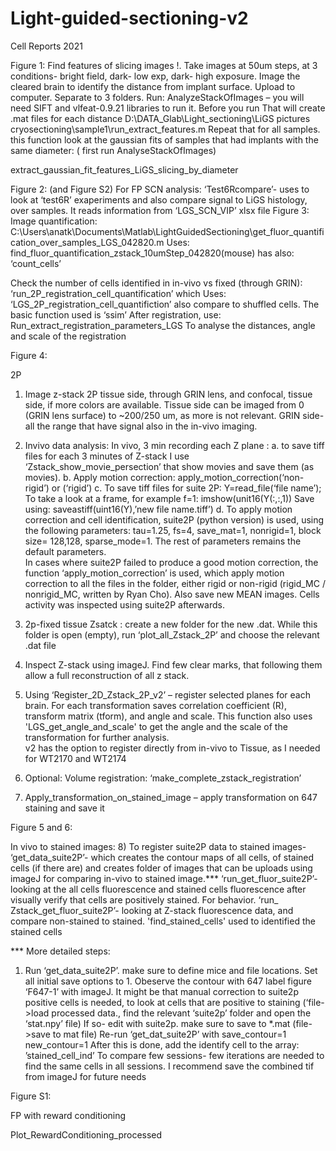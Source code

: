 # Light-guided-sectioning-v2
Cell Reports 2021

Figure 1: 
Find features of slicing images
!. Take images at 50um steps, at 3 conditions- bright field, dark- low exp, dark- high exposure. Image the cleared brain to identify the distance from implant surface. 
Upload to computer. Separate to 3 folders. 
Run: AnalyzeStackOfImages – you will need SIFT and vlfeat-0.9.21 libraries to run it. Before you run 
That will create .mat files for each distance
D:\DATA_Glab\Light_sectioning\LiGS pictures cryosectioning\sample1\run_extract_features.m
Repeat that for all samples. 
this function look at the gaussian fits of samples that had implants with the same diameter:  ( first run AnalyseStackOfImages)

extract_gaussian_fit_features_LiGS_slicing_by_diameter

Figure 2: 
(and Figure S2) 
For FP SCN analysis: 
‘Test6Rcompare’- uses to look at ‘test6R’ exaperiments and also compare signal to LiGS histology, over samples. It reads information from ‘LGS_SCN_VIP’ xlsx file
Figure 3: 
Image quantification: 
C:\Users\anatk\Documents\Matlab\LightGuidedSectioning\get_fluor_quantification_over_samples_LGS_042820.m
Uses: 
find_fluor_quantification_zstack_10umStep_042820(mouse)
has also:  ‘count_cells’

Check the number of cells identified in in-vivo vs fixed (through GRIN):
‘run_2P_registration_cell_quantification’ which Uses: ‘LGS_2P_registration_cell_quantifiction’
also compare to shuffled cells. The basic function used is ‘ssim’
After registration, use: 
Run_extract_registration_parameters_LGS
To analyse the distances, angle and scale of the registration 

Figure 4: 

2P

1)	Image z-stack 2P tissue side, through GRIN lens, and confocal, tissue side, if more colors are available. Tissue side can be imaged from 0 (GRIN lens surface) to ~200/250 um, as more is not relevant. GRIN side- all the range that have signal also in the in-vivo imaging. 
2)	Invivo data analysis: 
In vivo, 3 min recording each Z plane : 
a.	to save tiff files for each 3 minutes of Z-stack I use ‘Zstack_show_movie_persection’ that show movies and save them (as movies). 
b.	Apply motion correction: apply_motion_correction(‘non-rigid’) or (‘rigid’)
c.	To save tiff files for suite 2P:
Y=read_file(‘file name’);
To take a look at a frame, for example f=1: imshow(unit16(Y(:,:,1))
Save using: saveastiff(uint16(Y),’new file name.tiff’)
d.	To apply motion correction and cell identification, suite2P (python version) is used, using the following parameters: tau=1.25, fs=4, save_mat=1, nonrigid=1, block size= 128,128, sparse_mode=1. The rest of parameters remains the default parameters.  
In cases where suite2P failed to produce a good motion correction, the function ‘apply_motion_correction’ is used, which apply motion correction to all the files in the folder, either rigid or non-rigid (rigid_MC / nonrigid_MC, written by Ryan Cho). Also save new MEAN images. Cells activity was inspected using suite2P afterwards.  

3)	2p-fixed tissue Zsatck : create a new folder for the new .dat. While this folder is open (empty), run ‘plot_all_Zstack_2P’ and choose the relevant .dat file 

4)	Inspect Z-stack using imageJ. Find few clear marks, that following them allow a full reconstruction of all z stack. 
5)	Using ‘Register_2D_Zstack_2P_v2’ – register selected planes for each brain. For each transformation saves correlation coefficient (R), transform matrix (tform), and angle and scale. This function also uses 'LGS_get_angle_and_scale' to get the angle and the scale of the transformation for further analysis. 	
v2 has the option to register directly from in-vivo to Tissue, as I needed for WT2170 and WT2174
7) Optional: Volume registration: ‘make_complete_zstack_registration’
8)	Apply_transformation_on_stained_image – apply transformation on 647 staining and save it

Figure 5 and 6: 

In vivo to stained images: 
8)	To register suite2P data to stained images- 
‘get_data_suite2P’- which creates the contour maps of all cells, of stained cells (if there are) and creates folder of images that can be uploads using imageJ for comparing in-vivo to stained image.*** 
‘run_get_fluor_suite2P’- looking at the all cells fluorescence and stained cells fluorescence after visually verify that cells are positively stained. For behavior.
‘run_ Zstack_get_fluor_suite2P’- looking at Z-stack fluorescence data, and compare non-stained to stained. 
'find_stained_cells' used to identified the stained cells

*** More detailed steps:
1)	Run ‘get_data_suite2P’. make sure to define mice and file locations. 
Set all initial save options to 1. 
Obeserve the contour with 647 label figure ‘F647-1’ with imageJ. It might be that manual correction to suite2p positive cells is needed, to look at cells that are positive to staining (‘file->load processed data., find the relevant ‘suite2p’ folder and open the ‘stat.npy’ file) 
If so- edit with suite2p. make sure to save to *.mat (file->save to mat file)
Re-run ‘get_dat_suite2P’ with save_contour=1 new_contour=1 
After this is done, add the identify cell to the array: ’stained_cell_ind’
To compare few sessions- few iterations are needed to find the same cells in all sessions. 
I recommend save the combined tif from imageJ for future needs



Figure S1: 

FP with reward conditioning

Plot_RewardConditioning_processed


